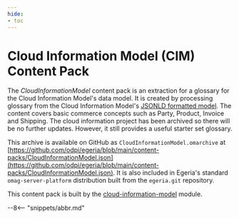 ```yaml
---
hide:
- toc
---
```


<!-- SPDX-License-Identifier: CC-BY-4.0 -->
<!-- Copyright Contributors to the Egeria project. -->

# Cloud Information Model (CIM) Content Pack

The *CloudInformationModel* content pack is an extraction for a glossary for the Cloud Information Model's data model.  It is created by processing glossary from the Cloud Information Model's [JSONLD formatted model](https://raw.githubusercontent.com/cloudinformationmodel/cloudinformationmodel/master/dist/model.jsonld). The content covers basic commerce concepts such as Party, Product, Invoice and Shipping. The cloud information project has been archived so there will be no further updates. However, it still provides a useful starter set glossary.

This archive is available on GitHub as `CloudInformationModel.omarchive` at [https://github.com/odpi/egeria/blob/main/content-packs/CloudInformationModel.json](https://github.com/odpi/egeria/blob/main/content-packs/CloudInformationModel.json).  It is also included in Egeria's standard `omag-server-platform` distribution built from the `egeria.git` repository.

This content pack is built by the [cloud-information-model](https://github.com/odpi/egeria/tree/main/open-metadata-resources/open-metadata-samples/cloud-information-model) module.

--8<-- "snippets/abbr.md"